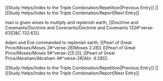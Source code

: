 [[Study Helps/Index to the Triple Combination/Repetition|Previous Entry]]  ||  [[Study Helps/Index to the Triple Combination/Report|Next Entry]]

 man is given wives to multiply and replenish earth, [[Doctrine and Covenants/Doctrine and Covenants/Doctrine and Covenants 132#^verse-63|D&C 132:63]].

 Adam and Eve commanded to replenish earth, [[Pearl of Great Price/Moses/Moses 2#^verse-28|Moses 2:28]] ([[Pearl of Great Price/Moses/Moses 5#^verse-2|5:2]]; [[Pearl of Great Price/Abraham/Abraham 4#^verse-28|Abr. 4:28]]).

[[Study Helps/Index to the Triple Combination/Repetition|Previous Entry]]  ||  [[Study Helps/Index to the Triple Combination/Report|Next Entry]]